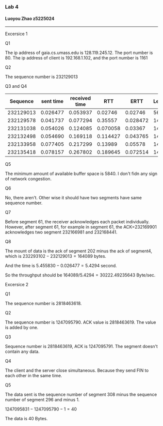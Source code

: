 ### Lab 4

#### Luoyou Zhao z5225024

***

Excersice  1

Q1

The ip address of gaia.cs.umass.edu is 128.119.245.12. The port number is 80. The ip address of client is 192.168.1.102, and the port number is 1161

Q2

The sequence number is 232129013

Q3 and Q4

| Sequence  | sent time | received time | RTT      | ERTT     | Length |
| --------- | --------- | ------------- | -------- | -------- | ------ |
| 232129013 | 0.026477  | 0.053937      | 0.02746  | 0.02746  | 565    |
| 232129578 | 0.041737  | 0.077294      | 0.35557  | 0.028472 | 1460   |
| 232131038 | 0.054026  | 0.124085      | 0.070058 | 0.03367  | 1460   |
| 232132498 | 0.054690  | 0.169118      | 0.114427 | 0.043765 | 1460   |
| 232133958 | 0.077405  | 0.217299      | 0.13989  | 0.05578  | 1460   |
| 232135418 | 0.078157  | 0.267802      | 0.189645 | 0.072514 | 1460   |



Q5

The minimum amount of available buffer space is 5840. I don't fidn any sign of network congestion.

Q6

No, there aren't. Other wise it should have two segments have same sequence number.

Q7

Before segment 61, the receiver acknowledges each packet individually. However, after segment 61, for example in segment 61, the ACK=232169901 acknowledges two segment 232166981 and 232168441.

Q8

The mount of data is the ack of segment 202 minus the ack of segment4, which is $232293102-232129013=164089$ bytes.

And the time is $5.455830-0.026477=5.4294$ second.

So the throughput should be $164089/5.4294=30222.49235643$ Byte/sec.







Excersice  2

Q1

The sequence number is 2818463618.

Q2

The sequence number is 1247095790. ACK value is 2818463619. The value is added by one.

Q3

Sequence number is 2818463619, ACK is 1247095791. The segment doesn't contain any data.

Q4

The client and the server close simultaneous. Because they send FIN to each other in the same time.

Q5

The data sent is the sequence number of segment 308 minus the sequence number of segment 296 and minus 1.

$1247095831-1247095790-1=40$

The data is 40 Bytes.